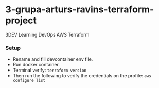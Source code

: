 # 3-grupa-arturs-ravins-terraform-project
3DEV Learning DevOps AWS Terraform


### Setup
- Rename and fill devcontainer env file.
- Run docker container.
- Terminal verify: `terraform version`
- Then run the following to verify the credentials on the profile:
`aws configure list`